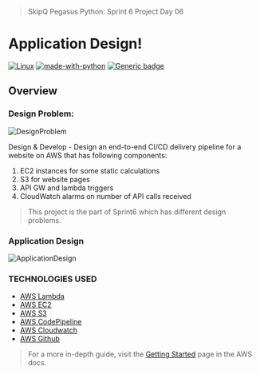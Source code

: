 
> SkipQ Pegasus Python: Sprint 6 Project Day 06

# Application Design!

[![Linux](https://svgshare.com/i/Zhy.svg)](#) [![made-with-python](https://img.shields.io/badge/Made%20with-Python-1f425f.svg)](#) [![Generic badge](https://img.shields.io/badge/version-3.8.10-blue)](#)

## Overview

### Design Problem:

![DesignProblem]()

Design & Develop - Design an end-to-end CI/CD delivery pipeline for a website on AWS that has following components:

1) EC2 instances for some static calculations
2) S3 for website pages
3) API GW and lambda triggers
4) CloudWatch alarms on number of API calls received

> This project is the part of Sprint6 which has different design problems.

### Application Design

![ApplicationDesign](https://github.com/muhammadfaizan2022skipq/Pegasus_Python/blob/main/faizan/Sprint6/Day05/design-day05.png)

### TECHNOLOGIES USED

* [AWS Lambda](https://aws.amazon.com/lambda/)
* [AWS EC2](https://aws.amazon.com/ec2/)
* [AWS S3](https://aws.amazon.com/s3/)
* [AWS CodePipeline](https://aws.amazon.com/codepipeline/)
* [AWS Cloudwatch](https://aws.amazon.com/cloudwatch/)
* [AWS Github](https://github.com/aws-samples)


> For a more in-depth guide, visit the [Getting Started](https://docs.aws.amazon.com/apigateway/latest/developerguide/welcome.html) page in the AWS docs.
